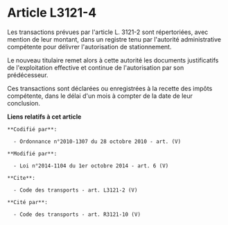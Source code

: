 # Article L3121-4

Les transactions prévues par l'article L. 3121-2 sont répertoriées, avec mention de leur montant, dans un registre tenu par
l'autorité administrative compétente pour délivrer l'autorisation de stationnement. 

Le nouveau titulaire remet alors à cette autorité les documents justificatifs de l'exploitation effective et continue de
l'autorisation par son prédécesseur. 

Ces transactions sont déclarées ou enregistrées à la recette des impôts compétente, dans le délai d'un mois à compter de la
date de leur conclusion.

**Liens relatifs à cet article**

	**Codifié par**:

	  - Ordonnance n°2010-1307 du 28 octobre 2010 - art. (V)

	**Modifié par**:

	  - Loi n°2014-1104 du 1er octobre 2014 - art. 6 (V)

	**Cite**:

	  - Code des transports - art. L3121-2 (V)

	**Cité par**:

	  - Code des transports - art. R3121-10 (V)
